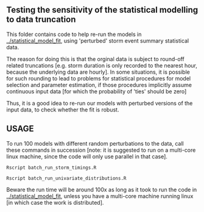 Testing the sensitivity of the statistical modelling to data truncation
-----------------------------------------------------------------------

This folder contains code to help re-run the models in [../statistical_model_fit](../statistical_model_fit),
using 'perturbed' storm event summary statistical data. 

The reason for doing this is that the orginal data is subject to round-off
related truncations [e.g. storm duration is only recorded to the nearest hour,
because the underlying data are hourly]. In some situations, it is possible for
such rounding to lead to problems for statistical procedures for model
selection and parameter estimation, if those procedures implicitly assume continuous
input data [for which the probability of 'ties' should be zero]

Thus, it is a good idea to re-run our models with perturbed versions of the
input data, to check whether the fit is robust.


USAGE
-----

To run 100 models with different random perturbations to the data, call these
commands in succession [note: it is suggested to run on a multi-core linux machine,
since the code will only use parallel in that case]. 

    Rscript batch_run_storm_timings.R

    Rscript batch_run_univariate_distributions.R

Beware the run time will be around 100x as long as it took to run the code in
[../statistical_model_fit](../statistical_model_fit), unless you have a
multi-core machine running linux [in which case the work is distributed].
